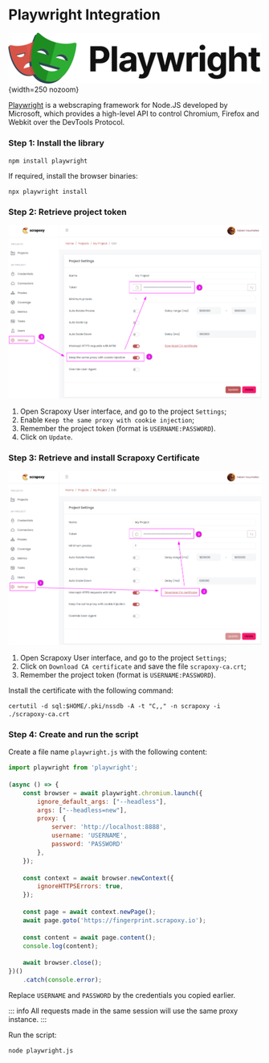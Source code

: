 # Playwright Integration

![Playwright](playwright.svg){width=250 nozoom}

[Playwright](https://playwright.dev/) is a webscraping framework for Node.JS developed by Microsoft, 
which provides a high-level API to control Chromium, Firefox and Webkit over the DevTools Protocol.


### Step 1: Install the library

```shell
npm install playwright
```

If required, install the browser binaries:

```shell
npx playwright install
```


### Step 2: Retrieve project token

![Token](../../token_sticky.png)

1. Open Scrapoxy User interface, and go to the project `Settings`;
2. Enable `Keep the same proxy with cookie injection`;
3. Remember the project token (format is `USERNAME:PASSWORD`).
4. Click on `Update`.


### Step 3: Retrieve and install Scrapoxy Certificate

![Certificate](../../certificate.png)

1. Open Scrapoxy User interface, and go to the project `Settings`;
2. Click on `Download CA certificate` and save the file `scrapoxy-ca.crt`;
3. Remember the project token (format is `USERNAME:PASSWORD`).

Install the certificate with the following command:

```shell
certutil -d sql:$HOME/.pki/nssdb -A -t "C,," -n scrapoxy -i ./scrapoxy-ca.crt
````


### Step 4: Create and run the script

Create a file name `playwright.js` with the following content:

```javascript
import playwright from 'playwright';

(async () => {
    const browser = await playwright.chromium.launch({
        ignore_default_args: ["--headless"],
        args: ["--headless=new"],
        proxy: {
            server: 'http://localhost:8888',
            username: 'USERNAME',
            password: 'PASSWORD'
        },
    });

    const context = await browser.newContext({
        ignoreHTTPSErrors: true,
    });

    const page = await context.newPage();
    await page.goto('https://fingerprint.scrapoxy.io');

    const content = await page.content();
    console.log(content);

    await browser.close();
})()
    .catch(console.error);

```

Replace `USERNAME` and `PASSWORD` by the credentials you copied earlier.

::: info
All requests made in the same session will use the same proxy instance.
:::

Run the script:

```shell
node playwright.js
```
